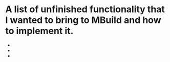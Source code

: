 # A list of unfinished functionality that I wanted to bring to MBuild and how to implement it.
- 
-
-
